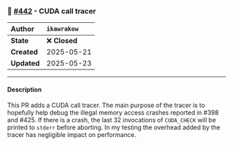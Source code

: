 ### 🔀 [#442](https://github.com/ikawrakow/ik_llama.cpp/pull/442) - CUDA call tracer

| **Author** | `ikawrakow` |
| :--- | :--- |
| **State** | ❌ **Closed** |
| **Created** | 2025-05-21 |
| **Updated** | 2025-05-23 |

---

#### Description

This PR adds a CUDA call tracer. The main purpose of the tracer is to hopefully help debug the illegal memory access crashes reported in #398 and #425. If there is a crash, the last 32 invocations of `CUDA_CHECK` will be printed to `stderr` before aborting. In my testing the overhead added by the tracer has negligible impact on performance.